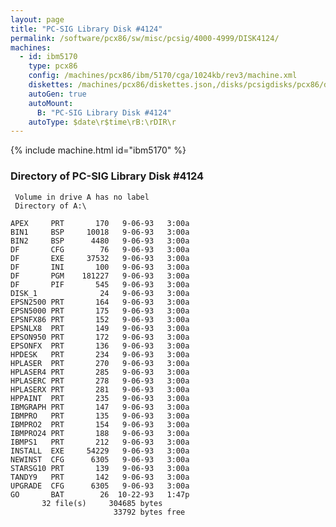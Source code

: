 ```yaml
---
layout: page
title: "PC-SIG Library Disk #4124"
permalink: /software/pcx86/sw/misc/pcsig/4000-4999/DISK4124/
machines:
  - id: ibm5170
    type: pcx86
    config: /machines/pcx86/ibm/5170/cga/1024kb/rev3/machine.xml
    diskettes: /machines/pcx86/diskettes.json,/disks/pcsigdisks/pcx86/diskettes.json
    autoGen: true
    autoMount:
      B: "PC-SIG Library Disk #4124"
    autoType: $date\r$time\rB:\rDIR\r
---
```


{% include machine.html id="ibm5170" %}

### Directory of PC-SIG Library Disk #4124

     Volume in drive A has no label
     Directory of A:\

    APEX     PRT       170   9-06-93   3:00a
    BIN1     BSP     10018   9-06-93   3:00a
    BIN2     BSP      4480   9-06-93   3:00a
    DF       CFG        76   9-06-93   3:00a
    DF       EXE     37532   9-06-93   3:00a
    DF       INI       100   9-06-93   3:00a
    DF       PGM    181227   9-06-93   3:00a
    DF       PIF       545   9-06-93   3:00a
    DISK_1              24   9-06-93   3:00a
    EPSN2500 PRT       164   9-06-93   3:00a
    EPSN5000 PRT       175   9-06-93   3:00a
    EPSNFX86 PRT       152   9-06-93   3:00a
    EPSNLX8  PRT       149   9-06-93   3:00a
    EPSON950 PRT       172   9-06-93   3:00a
    EPSONFX  PRT       136   9-06-93   3:00a
    HPDESK   PRT       234   9-06-93   3:00a
    HPLASER  PRT       270   9-06-93   3:00a
    HPLASER4 PRT       285   9-06-93   3:00a
    HPLASERC PRT       278   9-06-93   3:00a
    HPLASERX PRT       281   9-06-93   3:00a
    HPPAINT  PRT       235   9-06-93   3:00a
    IBMGRAPH PRT       147   9-06-93   3:00a
    IBMPRO   PRT       135   9-06-93   3:00a
    IBMPRO2  PRT       154   9-06-93   3:00a
    IBMPRO24 PRT       188   9-06-93   3:00a
    IBMPS1   PRT       212   9-06-93   3:00a
    INSTALL  EXE     54229   9-06-93   3:00a
    NEWINST  CFG      6305   9-06-93   3:00a
    STARSG10 PRT       139   9-06-93   3:00a
    TANDY9   PRT       142   9-06-93   3:00a
    UPGRADE  CFG      6305   9-06-93   3:00a
    GO       BAT        26  10-22-93   1:47p
           32 file(s)     304685 bytes
                           33792 bytes free
